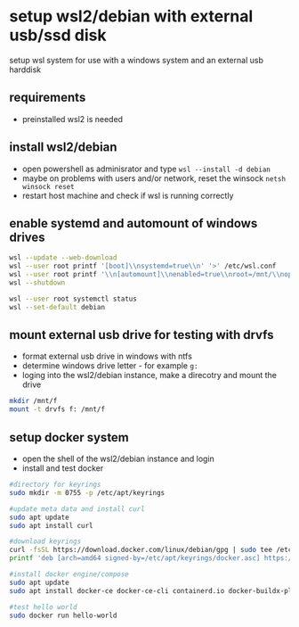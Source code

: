 # setup wsl2/debian with external usb/ssd disk

setup wsl system for use with a windows system and an external usb harddisk

## requirements

- preinstalled wsl2 is needed

## install wsl2/debian

- open powershell as adminisrator and type `wsl --install -d debian`
- maybe on problems with users and/or network, reset the winsock `netsh winsock reset`
- restart host machine and check if wsl is running correctly

## enable systemd and automount of windows drives

```sh
wsl --update --web-download
wsl --user root printf '[boot]\\nsystemd=true\\n' '>' /etc/wsl.conf
wsl --user root printf '\\n[automount]\\nenabled=true\\nroot=/mnt/\\noptions=\"umask=000,case=off\"\\n' '>>' /etc/wsl.conf
wsl --shutdown

wsl --user root systemctl status
wsl --set-default debian
```

## mount external usb drive for testing with drvfs

- format external usb drive in windows with ntfs
- determine windows drive letter - for example `g:`
- loging into the wsl2/debian instance, make a direcotry and mount the drive

```sh
mkdir /mnt/f
mount -t drvfs f: /mnt/f
```

## setup docker system

- open the shell of the wsl2/debian instance and login
- install and test docker

```sh
#directory for keyrings
sudo mkdir -m 0755 -p /etc/apt/keyrings

#update meta data and install curl
sudo apt update
sudo apt install curl

#download keyrings
curl -fsSL https://download.docker.com/linux/debian/gpg | sudo tee /etc/apt/keyrings/docker.asc
printf 'deb [arch=amd64 signed-by=/etc/apt/keyrings/docker.asc] https://download.docker.com/linux/debian bullseye stable' | sudo tee /etc/apt/sources.list.d/docker.list

#install docker engine/compose
sudo apt update
sudo apt install docker-ce docker-ce-cli containerd.io docker-buildx-plugin docker-compose-plugin

#test hello world
sudo docker run hello-world
```

